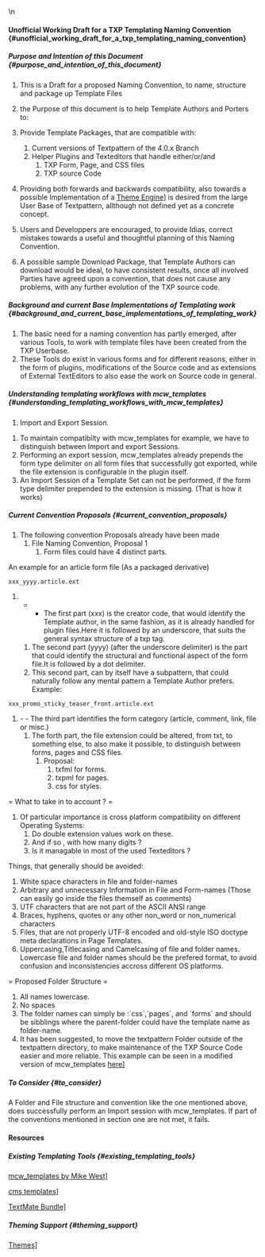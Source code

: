 \\n

#### Unofficial Working Draft for a TXP Templating Naming Convention {#unofficial_working_draft_for_a_txp_templating_naming_convention}

##### Purpose and Intention of this Document {#purpose_and_intention_of_this_document}

1.  This is a Draft for a proposed Naming Convention, to name, structure
    and package up Template Files
2.  the Purpose of this document is to help Template Authors and Porters
    to:
3.  Provide Template Packages, that are compatible with:
    1.  Current versions of Textpattern of the 4.0.x Branch
    2.  Helper Plugins and Texteditors that handle either/or/and
        1.  TXP Form, Page, and CSS files
        2.  TXP source Code

4.  Providing both forwards and backwards compatibility, also towards a
    possible Implementation of a [Theme
    Engine\]](/home/www/zendstudio/dokuwiki/bin/doku.php?id=http:textpattern.net_wiki_index.php&title=Themes)
    is desired from the large User Base of Textpattern, allthough not
    defined yet as a concrete concept.
5.  Users and Developpers are encouraged, to provide Idias, correct
    mistakes towards a useful and thoughtful planning of this
    Naming Convention.
6.  A possible sample Download Package, that Template Authors can
    download would be ideal, to have consistent results, once all
    involved Parties have agreed upon a convention, that does not cause
    any problems, with any further evolution of the TXP source code.

##### Background and current Base Implementations of Templating work {#background_and_current_base_implementations_of_templating_work}

1.  The basic need for a naming convention has partly emerged, after
    various Tools, to work with template files have been created from
    the TXP Userbase.
2.  These Tools do exist in various forms and for different reasons,
    either in the form of plugins, modifications of the Source code and
    as extensions of External TextEditors to also ease the work on
    Source code in general.

##### Understanding templating workflows with mcw\_templates {#understanding_templating_workflows_with_mcw_templates}

1.  Import and Export Session.

<!-- -->

1.  To maintain compatibilty with mcw\_templates for example, we have to
    distinguish between Import and export Sessions.
2.  Performing an export session, mcw\_templates already prepends the
    form type delimiter on all form files that successfully got
    exported, while the file extension is configurable in the
    plugin itself.
3.  An Import Session of a Template Set can not be performed, if the
    form type delimiter prepended to the extension is missing. (That is
    how it works)

##### Current Convention Proposals {#current_convention_proposals}

1.  The following convention Proposals already have been made
    1.  File Naming Convention, Proposal 1
        1.  Form files could have 4 distinct parts.

An example for an article form file (As a packaged derivative)

    xxx_yyyy.article.ext

1.  - - The first part (xxx) is the creator code, that would identify
    the Template author, in the same fashion, as it is already handled
    for plugin files.Here it is followed by an underscore, that suits
    the general syntax structure of a txp tag.
    1.  The second part (yyyy) (after the underscore delimiter) is the
        part that could identify the structural and functional aspect of
        the form file.It is followed by a dot delimiter.
    2.  This second part, can by itself have a subpattern, that could
        naturally follow any mental pattern a Template Author prefers.
        Example:

<!-- -->

    xxx_promo_sticky_teaser_front.article.ext

<ol>
<li>
- - The third part identifies the form category (article, comment, link,
file or misc.)

<ol>
<li>
The forth part, the file extension could be altered, from txt, to
something else, to also make it possible, to distinguish between forms,
pages and CSS files.

<ol>
<li>
Proposal:

<ol>
<li>
    txfml for forms.

</li>
<li>
    txpml for pages.

</li>
<li>
    css for styles. 

</li>
</ol>
</li>
</ol>
</li>
</ol>
</li>
</ol>
= What to take in to account ? =

1.  Of particular importance is cross platform compatibility on
    different Operating Systems:
    1.  Do double extension values work on these.
    2.  And if so , with how many digits ?
    3.  Is it managable in most of the used Texteditors ?

Things, that generally should be avoided:

1.  White space characters in file and folder-names
2.  Arbitrary and unnecessary Information in File and Form-names (Those
    can easily go inside the files themself as comments)
3.  UTF characters that are not part of the ASCII ANSI range
4.  Braces, hyphens, quotes or any other non\_word or non\_numerical
    characters
5.  Files, that are not properly UTF-8 encoded and old-style ISO doctype
    meta declarations in Page Templates.
6.  Uppercasing,Titlecasing and Camelcasing of file and folder names.
    Lowercase file and folder names should be the prefered format, to
    avoid confusion and inconsistencies accross different OS platforms.

= Proposed Folder Structure =

1.  All names lowercase.
2.  No spaces
3.  The folder names can simply be :\`css\`,\`pages\`, and \`forms\` and
    should be sibblings where the parent-folder could have the template
    name as folder-name.
4.  It has been suggested, to move the textpattern Folder outside of the
    textpattern directory, to make maintenance of the TXP Source Code
    easier and more reliable. This example can be seen in a modified
    version of mcw\_templates
    [here\]](/home/www/zendstudio/dokuwiki/bin/doku.php?id=http:txpun.com_wiki_cms:templates)

##### To Consider {#to_consider}

A Folder and File structure and convention like the one mentioned above,
does successfully perform an Import session with mcw\_templates. If part
of the conventions mentioned in section one are not met, it fails.

#### Resources

##### Existing Templating Tools {#existing_templating_tools}

[mcw\_templates by Mike
West\]](/home/www/zendstudio/dokuwiki/bin/doku.php?id=http:mikewest.org_archive_mcwtemplates-v02)

[cms
templates\]](/home/www/zendstudio/dokuwiki/bin/doku.php?id=http:txpun.com_wiki_cms:templates)

[TextMate
Bundle\]](/home/www/zendstudio/dokuwiki/bin/doku.php?id=http:textpattern.org_tutorials_629_textmate-bundle-for-textpattern)

##### Theming Support {#theming_support}

[Themes\]](/home/www/zendstudio/dokuwiki/bin/doku.php?id=http:textpattern.net_wiki_index.php&title=Themes)
